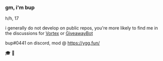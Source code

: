 
### gm, i'm bup
h/h, 17

i generally do not develop on public repos, you're more likely to find me in the discussions for [Vortex](https://github.com/jagrosh/Vortex) or [GiveawayBot](https://github.com/jagrosh/GiveawayBot)

bup#0441 on discord, mod @ https://ygg.fun/

:mortar_board:
:otter:
